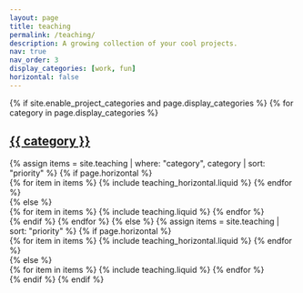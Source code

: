 ```yaml
---
layout: page
title: teaching
permalink: /teaching/
description: A growing collection of your cool projects.
nav: true
nav_order: 3
display_categories: [work, fun]
horizontal: false
---
```


<!-- pages/projects.md -->
<div class="teaching">
{% if site.enable_project_categories and page.display_categories %}
  {% for category in page.display_categories %}
    <a id="{{ category }}" href=".#{{ category }}">
      <h2 class="category">{{ category }}</h2>
    </a>
    {% assign items = site.teaching | where: "category", category | sort: "priority" %}
    {% if page.horizontal %}
      <div class="container">
        <div class="row row-cols-1 row-cols-md-2">
          {% for item in items %}
            {% include teaching_horizontal.liquid %}
          {% endfor %}
        </div>
      </div>
    {% else %}
      <div class="row row-cols-1 row-cols-md-3">
        {% for item in items %}
          {% include teaching.liquid %}
        {% endfor %}
      </div>
    {% endif %}
  {% endfor %}
{% else %}
  {% assign items = site.teaching | sort: "priority" %}
  {% if page.horizontal %}
    <div class="container">
      <div class="row row-cols-1 row-cols-md-2">
        {% for item in items %}
          {% include teaching_horizontal.liquid %}
        {% endfor %}
      </div>
    </div>
  {% else %}
    <div class="row row-cols-1 row-cols-md-3">
      {% for item in items %}
        {% include teaching.liquid %}
      {% endfor %}
    </div>
  {% endif %}
{% endif %}
</div>
